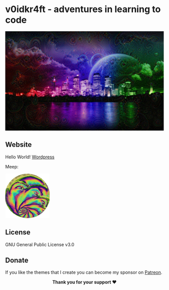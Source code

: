 # v0idkr4ft - adventures in learning to code

![](https://raw.githubusercontent.com/v0idkr4ft/v0idkr4ft.github.io/master/assets/img/slugcity.jpg)

## Website

Hello World! [Wordpress](https://v0idkr4ft.com/)

Meep:

![v0idkr4ft](https://raw.githubusercontent.com/v0idkr4ft/v0idkr4ft.github.io/master/assets/img/facemlt.gif)

## License

GNU General Public License v3.0

## Donate

<p>If you like the themes that I create you can become my sponsor on <a href="https://www.patreon.com/artemsheludko" target="_blank">Patreon</a>.
<p align="center"><b>Thank you for your support ❤️</b></p>
